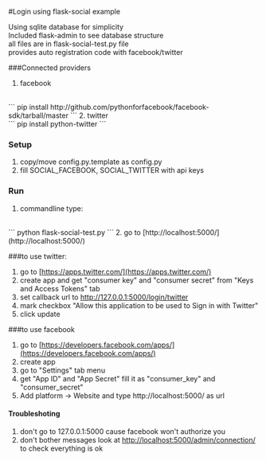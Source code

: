 #Login using flask-social example

Using sqlite database for simplicity<br />
Included flask-admin to see database structure<br />
all files are in flask-social-test.py file<br />
provides auto registration code with facebook/twitter<br />

###Connected providers
1. facebook
<br />
```
pip install http://github.com/pythonforfacebook/facebook-sdk/tarball/master
```
2. twitter
<br />
```
pip install python-twitter
```

### Setup
1. copy/move config.py.template as config.py
2. fill SOCIAL_FACEBOOK, SOCIAL_TWITTER with api keys

### Run
1. commandline type:
<br />
```
python flask-social-test.py
```
2. go to [http://localhost:5000/](http://localhost:5000/)

###to use twitter:
1. go to [https://apps.twitter.com/](https://apps.twitter.com/)
2. create app and get "consumer key" and "consumer secret" from "Keys and Access Tokens" tab
3. set callback url to http://127.0.0.1:5000/login/twitter
4. mark checkbox "Allow this application to be used to Sign in with Twitter"
5. click update

###to use facebook
1. go to [https://developers.facebook.com/apps/](https://developers.facebook.com/apps/)
2. create app
3. go to "Settings" tab menu
4. get "App ID" and "App Secret" fill it as "consumer_key" and "consumer_secret"
5. Add platform -> Website and type http://localhost:5000/ as url  

#### Troubleshoting
1. don't go to 127.0.0.1:5000 cause facebook won't authorize you
2. don't bother messages look at [http://localhost:5000/admin/connection/](http://localhost:5000/admin/connection/) 
to check everything is ok  